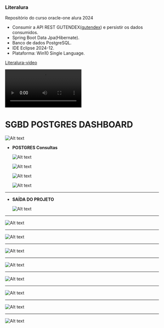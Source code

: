 ### Literalura  
  
Repositório do curso oracle-one alura 2024 
   
- Consumir a API REST GUTENDEX([gutendex](https://gutendex.com)) e persistir os dados consumidos.
- Spring Boot Data Jpa(Hibernate).
- Banco de dados PostgreSQL. 
- IDE Eclipse 2024-12.
- Plataforma: Win10 Single Language.   
  
    
      
<a href="./output/Literalura-Gravar_2024_12_13_10_36_00_88.webm">Literalura-video</a>  


<video controls width="250">
  <source src="./output/Literalura-Gravar_2024_12_13_10_36_00_88.webm" type="video/webm" /> 
</video>  
  
  
      

     
          
# **SGBD POSTGRES DASHBOARD**  
  
  ![Alt text](output/dashboard-postgres.jpg)  
  
  
 

- **POSTGRES Consultas** 
  
    
  
  ![Alt text](output/output-postgres1.jpg)  
    
      
    
  ![Alt text](output/output-postgres2.jpg)  
    
     

  ![Alt text](output/output-postgres3.jpg)  
    
      

  ![Alt text](output/output-postgres4.jpg)  
      
   
   
      
***
 - **SAÍDA DO PROJETO** 
   
   ![Alt text](output/output-projeto1.jpg)
     
      
      
   

***   
         
   ![Alt text](output/output-projeto2.jpg) 
  
   
   
      
        
***     
        
   ![Alt text](output/output-projeto3.jpg) 
     
***  
      
   ![Alt text](output/output-projeto4.jpg)  
     
***  
  
  ![Alt text](output/output-projeto5.jpg)  
    
***  
  
  ![Alt text](output/output-projeto6.jpg)  
    
***  
  
  ![Alt text](output/output-projeto7.jpg)  
    
***  
  
  ![Alt text](output/output-projeto8.jpg)  
    
***  
  
  ![Alt text](output/output-projeto9.jpg)      